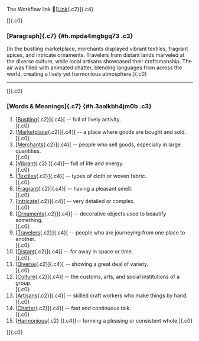 The Workflow link
👏[[Link](https://www.google.com/url?q=http://www.google.com&sa=D&source=editors&ust=1757688242153139&usg=AOvVaw0YjKNodsoyu3w0q_n5rTCc){.c2}]{.c4}

[]{.c0}

### [Paragraph]{.c7} {#h.mpda4mgbgq73 .c3}

[In the bustling marketplace, merchants displayed vibrant textiles,
fragrant spices, and intricate ornaments. Travelers from distant lands
marveled at the diverse culture, while local artisans showcased their
craftsmanship. The air was filled with animated chatter, blending
languages from across the world, creating a lively yet harmonious
atmosphere.]{.c0}

------------------------------------------------------------------------

[]{.c0}

### [Words & Meanings]{.c7} {#h.3aalkbh4jm0b .c3}

1.  [[Bustling](https://www.google.com/url?q=http://www.google.com&sa=D&source=editors&ust=1757688242155384&usg=AOvVaw0-l8tAaahygcxBpEeq6DjX){.c2}]{.c4}[ --
    full of lively activity.\
    ]{.c0}
2.  [[Marketplace](https://www.google.com/url?q=http://www.google.com&sa=D&source=editors&ust=1757688242155840&usg=AOvVaw03qKVmbiRNoUvDeXggP6Mh){.c2}]{.c4}[ --
    a place where goods are bought and sold.\
    ]{.c0}
3.  [[Merchants](https://www.google.com/url?q=http://www.google.com&sa=D&source=editors&ust=1757688242156325&usg=AOvVaw38R5KbLE4EnnyOGBoK5Oqq){.c2}]{.c4}[ --
    people who sell goods, especially in large quantities.\
    ]{.c0}
4.  [[Vibrant](https://www.google.com/url?q=http://www.google.com&sa=D&source=editors&ust=1757688242156811&usg=AOvVaw3DhgvCdh3wkNF2raq7ZYIm){.c2}
    ]{.c4}[-- full of life and energy.\
    ]{.c0}
5.  [[Textiles](https://www.google.com/url?q=http://www.google.com&sa=D&source=editors&ust=1757688242157196&usg=AOvVaw1SK3cLDwkqZ1oTsW0HjqE_){.c2}]{.c4}[ --
    types of cloth or woven fabric.\
    ]{.c0}
6.  [[Fragrant](https://www.google.com/url?q=http://www.google.com&sa=D&source=editors&ust=1757688242157569&usg=AOvVaw3Ziq9EpKIel0JHvm9ffbmh){.c2}]{.c4}[ --
    having a pleasant smell.\
    ]{.c0}
7.  [[Intricate](https://www.google.com/url?q=http://www.google.com&sa=D&source=editors&ust=1757688242157942&usg=AOvVaw0ZOyXkaEVlTwceng_slwu0){.c2}]{.c4}[ --
    very detailed or complex.\
    ]{.c0}
8.  [[Ornaments](https://www.google.com/url?q=http://www.google.com&sa=D&source=editors&ust=1757688242158301&usg=AOvVaw2feesqQaZXVuRpd-4Zhd3Y){.c2}]{.c4}[ --
    decorative objects used to beautify something.\
    ]{.c0}
9.  [[Travelers](https://www.google.com/url?q=http://www.google.com&sa=D&source=editors&ust=1757688242158775&usg=AOvVaw2_U9qPqqEPrqdNxbtQp9w0){.c2}]{.c4}[ --
    people who are journeying from one place to another.\
    ]{.c0}
10. [[Distant](https://www.google.com/url?q=http://www.google.com&sa=D&source=editors&ust=1757688242159256&usg=AOvVaw26Sjjs70XssPpV2JKxWad4){.c2}]{.c4}[ --
    far away in space or time.\
    ]{.c0}
11. [[Diverse](https://www.google.com/url?q=http://www.google.com&sa=D&source=editors&ust=1757688242159645&usg=AOvVaw29kMaUh9y1cEQcZ14tLsjN){.c2}]{.c4}[ --
    showing a great deal of variety.\
    ]{.c0}
12. [[Culture](https://www.google.com/url?q=http://www.google.com&sa=D&source=editors&ust=1757688242160048&usg=AOvVaw004FcLCyHFiTo-gZ1sykoo){.c2}]{.c4}[ --
    the customs, arts, and social institutions of a group.\
    ]{.c0}
13. [[Artisans](https://www.google.com/url?q=http://www.google.com&sa=D&source=editors&ust=1757688242160486&usg=AOvVaw0DQwZRW8BakWoDxs2luzLg){.c2}]{.c4}[ --
    skilled craft workers who make things by hand.\
    ]{.c0}
14. [[Chatter](https://www.google.com/url?q=http://www.google.com&sa=D&source=editors&ust=1757688242160896&usg=AOvVaw0HvNsxp79ecBSus3YIgAif){.c2}]{.c4}[ --
    fast and continuous talk.\
    ]{.c0}
15. [[Harmonious](https://www.google.com/url?q=http://www.google.com&sa=D&source=editors&ust=1757688242161269&usg=AOvVaw3BC2-Dvg41z-6r6uGXVyp5){.c2}
    ]{.c4}[-- forming a pleasing or consistent whole.]{.c0}

[]{.c0}
